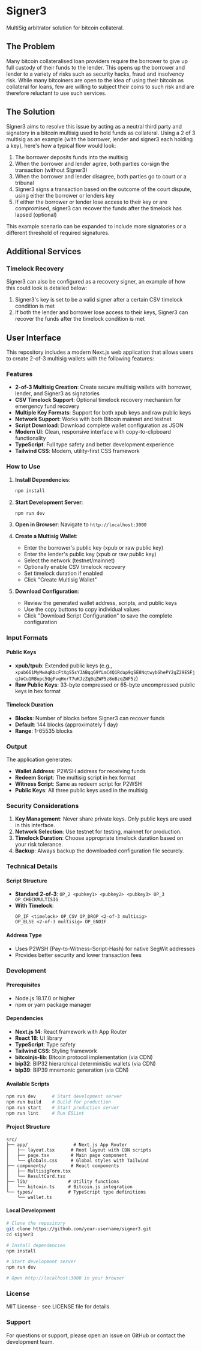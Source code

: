 # Signer3

MultiSig arbitrator solution for bitcoin collateral.

## The Problem

Many bitcoin collateralised loan providers require the borrower to give up full custody of their funds to the lender. This opens up the borrower and lender to a variety of risks such as security hacks, fraud and insolvency risk. While many bitcoiners are open to the idea of using their bitcoin as collateral for loans, few are willing to subject their coins to such risk and are therefore reluctant to use such services.

## The Solution

Signer3 aims to resolve this issue by acting as a neutral third party and signatory in a bitcoin multisig used to hold funds as collateral. Using a 2 of 3 multisig as an example (with the borrower, lender and signer3 each holding a key), here's how a typical flow would look:

1. The borrower deposits funds into the multisig
2. When the borrower and lender agree, both parties co-sign the transaction (without Signer3)
3. When the borrower and lender disagree, both parties go to court or a tribunal
4. Signer3 signs a transaction based on the outcome of the court dispute, using either the borrower or lenders key
5. If either the borrower or lender lose access to their key or are compromised, signer3 can recover the funds after the timelock has lapsed (optional)

This example scenario can be expanded to include more signatories or a different threshold of required signatures.

## Additional Services

### Timelock Recovery

Signer3 can also be configured as a recovery signer, an example of how this could look is detailed below:

1. Signer3's key is set to be a valid signer after a certain CSV timelock condition is met
2. If both the lender and borrower lose access to their keys, Signer3 can recover the funds after the timelock condition is met

## User Interface

This repository includes a modern Next.js web application that allows users to create 2-of-3 multisig wallets with the following features:

### Features

- **2-of-3 Multisig Creation**: Create secure multisig wallets with borrower, lender, and Signer3 as signatories
- **CSV Timelock Support**: Optional timelock recovery mechanism for emergency fund recovery
- **Multiple Key Formats**: Support for both xpub keys and raw public keys
- **Network Support**: Works with both Bitcoin mainnet and testnet
- **Script Download**: Download complete wallet configuration as JSON
- **Modern UI**: Clean, responsive interface with copy-to-clipboard functionality
- **TypeScript**: Full type safety and better development experience
- **Tailwind CSS**: Modern, utility-first CSS framework

### How to Use

1. **Install Dependencies**:

   ```bash
   npm install
   ```

2. **Start Development Server**:

   ```bash
   npm run dev
   ```

3. **Open in Browser**:
   Navigate to `http://localhost:3000`

4. **Create a Multisig Wallet**:
   - Enter the borrower's public key (xpub or raw public key)
   - Enter the lender's public key (xpub or raw public key)
   - Select the network (testnet/mainnet)
   - Optionally enable CSV timelock recovery
   - Set timelock duration if enabled
   - Click "Create Multisig Wallet"

5. **Download Configuration**:
   - Review the generated wallet address, scripts, and public keys
   - Use the copy buttons to copy individual values
   - Click "Download Script Configuration" to save the complete configuration

### Input Formats

#### Public Keys

- **xpub/tpub**: Extended public keys (e.g., `xpub661MyMwAqRbcFtXgS5sYJABqqG9YLmC4Q1Rdap9gSE8NqtwybGhePY2gZ29ESFjqJoCu1RBupc5QgFvqHxrT7uKJzZqBqZWF5z8oBzqZWF5z`)
- **Raw Public Keys**: 33-byte compressed or 65-byte uncompressed public keys in hex format

#### Timelock Duration

- **Blocks**: Number of blocks before Signer3 can recover funds
- **Default**: 144 blocks (approximately 1 day)
- **Range**: 1-65535 blocks

### Output

The application generates:

- **Wallet Address**: P2WSH address for receiving funds
- **Redeem Script**: The multisig script in hex format
- **Witness Script**: Same as redeem script for P2WSH
- **Public Keys**: All three public keys used in the multisig

### Security Considerations

1. **Key Management**: Never share private keys. Only public keys are used in this interface.
2. **Network Selection**: Use testnet for testing, mainnet for production.
3. **Timelock Duration**: Choose appropriate timelock duration based on your risk tolerance.
4. **Backup**: Always backup the downloaded configuration file securely.

### Technical Details

#### Script Structure

- **Standard 2-of-3**: `OP_2 <pubkey1> <pubkey2> <pubkey3> OP_3 OP_CHECKMULTISIG`
- **With Timelock**:
  ```
  OP_IF <timelock> OP_CSV OP_DROP <2-of-3 multisig>
  OP_ELSE <2-of-3 multisig> OP_ENDIF
  ```

#### Address Type

- Uses P2WSH (Pay-to-Witness-Script-Hash) for native SegWit addresses
- Provides better security and lower transaction fees

### Development

#### Prerequisites

- Node.js 18.17.0 or higher
- npm or yarn package manager

#### Dependencies

- **Next.js 14**: React framework with App Router
- **React 18**: UI library
- **TypeScript**: Type safety
- **Tailwind CSS**: Styling framework
- **bitcoinjs-lib**: Bitcoin protocol implementation (via CDN)
- **bip32**: BIP32 hierarchical deterministic wallets (via CDN)
- **bip39**: BIP39 mnemonic generation (via CDN)

#### Available Scripts

```bash
npm run dev      # Start development server
npm run build    # Build for production
npm run start    # Start production server
npm run lint     # Run ESLint
```

#### Project Structure

```
src/
├── app/                 # Next.js App Router
│   ├── layout.tsx      # Root layout with CDN scripts
│   ├── page.tsx        # Main page component
│   └── globals.css     # Global styles with Tailwind
├── components/         # React components
│   ├── MultisigForm.tsx
│   └── ResultCard.tsx
├── lib/               # Utility functions
│   └── bitcoin.ts     # Bitcoin.js integration
└── types/             # TypeScript type definitions
    └── wallet.ts
```

#### Local Development

```bash
# Clone the repository
git clone https://github.com/your-username/signer3.git
cd signer3

# Install dependencies
npm install

# Start development server
npm run dev

# Open http://localhost:3000 in your browser
```

### License

MIT License - see LICENSE file for details.

### Support

For questions or support, please open an issue on GitHub or contact the development team.
